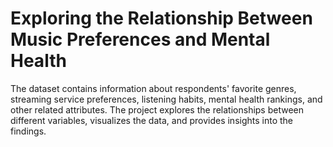 # Exploring the Relationship Between Music Preferences and Mental Health

The dataset contains information about respondents' favorite genres, streaming service preferences, listening habits, mental health rankings, and other related attributes. The project explores the relationships between different variables, visualizes the data, and provides insights into the findings.
